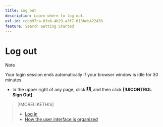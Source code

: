 ```yaml
---
title: Log out
description: Learn where to log out.
exl-id: cebb97ca-8fa6-4b29-a3f7-613beb422450
feature: Search Getting Started
---
```

# Log out

>[!NOTE]
>
>Your login session ends automatically if your browser window is idle for 30 minutes.

* In the upper right of any page, click ![User profile](/help/search-social-commerce/assets/user-profile.png "User profile"), and then click **[!UICONTROL Sign Out]**.

>[!MORELIKETHIS]
>
>* [Log in](log-in.md)
>* [How the user interface is organized](user-interface.md)
